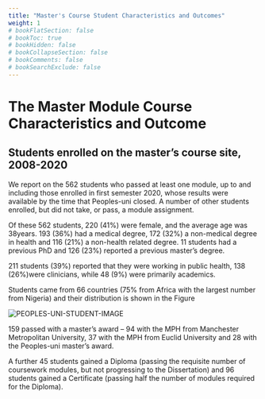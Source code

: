 ```yaml
---
title: "Master's Course Student Characteristics and Outcomes"
weight: 1
# bookFlatSection: false
# bookToc: true
# bookHidden: false
# bookCollapseSection: false
# bookComments: false
# bookSearchExclude: false
---
```


# The Master Module Course Characteristics and Outcome

## Students enrolled on the master’s course site, 2008-2020

We report on the 562 students who passed at least one module, up to and including those enrolled in first semester 2020, whose results were available by the time that Peoples-uni closed. A number of other students enrolled, but did not take, or pass, a module assignment.

Of these 562 students, 220 (41%) were female, and the average age was 38years. 193 (36%) had a medical degree, 172 (32%) a non-medical degree in health and 116 (21%) a non-health related degree. 11 students had a previous PhD and 126 (23%) reported a previous master’s degree.

211 students (39%) reported that they were working in public health, 138 (26%)were clinicians, while 48 (9%) were primarily academics.

Students came from 66 countries (75% from Africa with the largest number from Nigeria) and their distribution is shown in the Figure

![PEOPLES-UNI-STUDENT-IMAGE](image.jpg)

159 passed with a master’s award – 94 with the MPH from Manchester Metropolitan University, 37 with the MPH from Euclid University and 28 with the Peoples-uni master’s award.

A further 45 students gained a Diploma (passing the requisite number of coursework modules, but not progressing to the Dissertation) and 96 students gained a Certificate (passing half the number of modules required for the Diploma).
